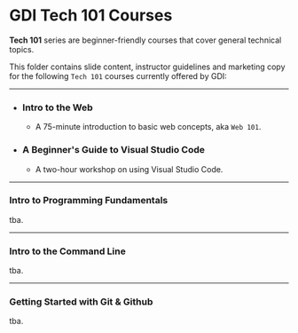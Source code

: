 # GDI Tech 101 Courses

**Tech 101** series are beginner-friendly courses that cover general technical topics.

This folder contains slide content, instructor guidelines and marketing copy for the following `Tech 101` courses currently offered by GDI:

<hr>

* ### Intro to the Web
  * A 75-minute introduction to basic web concepts, aka `Web 101`.

* ### A Beginner's Guide to Visual Studio Code
  * A two-hour workshop on using Visual Studio Code.

<hr>

### Intro to Programming Fundamentals
tba.

<hr>

### Intro to the Command Line 
tba.

<hr>

### Getting Started with Git & Github
tba.